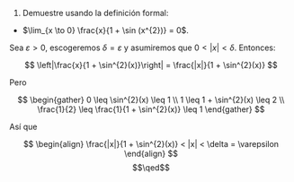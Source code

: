 1. Demuestre usando la definición formal:

- $\lim_{x \to 0} \frac{x}{1 + \sin (x^{2})} = 0$.

Sea $\varepsilon > 0$, escogeremos $\delta = \varepsilon$ y asumiremos que $0 < |x| < \delta$. Entonces:

$$
\left|\frac{x}{1 + \sin^{2}(x)}\right| = \frac{|x|}{1 + \sin^{2}(x)}
$$

Pero

$$
\begin{gather}
0 \leq \sin^{2}(x) \leq 1 \\
1 \leq 1 + \sin^{2}(x) \leq 2 \\
\frac{1}{2} \leq \frac{1}{1 + \sin^{2}(x)} \leq 1
\end{gather}
$$

Así que

$$
\begin{align}
\frac{|x|}{1 + \sin^{2}(x)} < |x| < \delta = \varepsilon
\end{align}
$$
$$\qed$$
